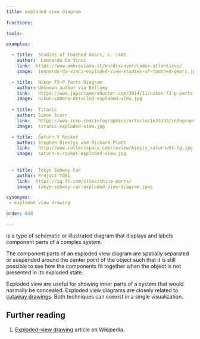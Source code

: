 ```yaml
---
title: exploded view diagram
    
functions:

tools:

examples:

  - title:  Studies of Toothed Gears, c. 1485
    author:  Leonardo Da Vinci
    link:  https://www.ambrosiana.it/en/discover/codex-atlanticus/
    image:  leonardo-da-vinci-exploded-view-studies-of-toothed-gears.jpg

  - title:  Nikon F3-P Parts Diagram
    author: Unknown author via Bellamy
    link:   https://www.japancamerahunter.com/2014/11/nikon-f3-p-parts-diagram/
    image:  nikon-camera-detailed-exploded-view.jpg
    
  - title:  Titanic
    author: Simon Scarr
    link:   https://www.scmp.com/infographics/article/1633333/infographic-titanic
    image:  titanic-exploded-view.jpg

  - title:  Saturn V Rocket
    author: Stephen Biestys and Richard Platt
    link:   http://www.collectspace.com/review/biesty_saturnv01-lg.jpg
    image:  saturn-v-rocket-exploded-view.jpg
 
    
  - title:  Tokyo Subway Car
    author: Project TOEI
    link:  https://ig.ft.com/sites/china-ports/
    image:  tokyo-subway-car-exploded-view-diagram.jpeg

synonyms:
 - exploded view drawing

order: 640

---
```


is a type of schematic or illustrated diagram that displays and labels component parts of a complex system.

<!--more-->
The component parts of an exploded view diagram are spatially separated or suspended around the center point of the object such that it is still possible to see how the components fit together when the object is not presented in its exploded state.

Exploded view are useful for showing inner parts of a system that would normally be concealed. Exploded view diagrams are closely related to [cutaway drawings](/cutaway-drawing). Both techniques can coexist in a single visualization.


## Further reading
1. [Exploded-view drawing](https://en.wikipedia.org/wiki/Exploded-view_drawing) article on Wikipedia.
